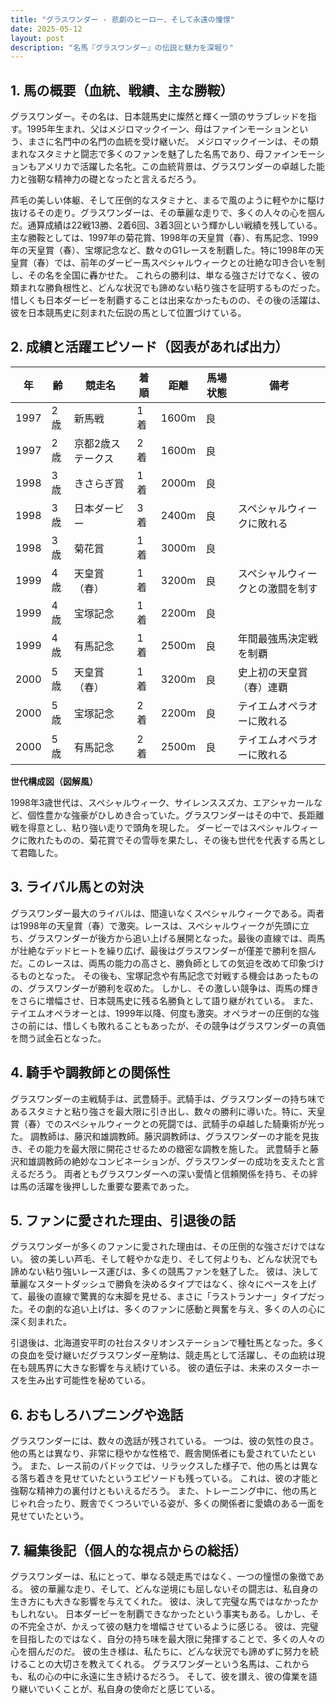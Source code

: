 ```yaml
---
title: "グラスワンダー - 悲劇のヒーロー、そして永遠の憧憬"
date: 2025-05-12
layout: post
description: "名馬『グラスワンダー』の伝説と魅力を深堀り"
---
```


## 1. 馬の概要（血統、戦績、主な勝鞍）

グラスワンダー。その名は、日本競馬史に燦然と輝く一頭のサラブレッドを指す。1995年生まれ、父はメジロマックイーン、母はファインモーションという、まさに名門中の名門の血統を受け継いだ。  メジロマックイーンは、その類まれなスタミナと闘志で多くのファンを魅了した名馬であり、母ファインモーションもアメリカで活躍した名牝。この血統背景は、グラスワンダーの卓越した能力と強靭な精神力の礎となったと言えるだろう。

芦毛の美しい体躯、そして圧倒的なスタミナと、まるで風のように軽やかに駆け抜けるその走り。グラスワンダーは、その華麗な走りで、多くの人々の心を掴んだ。通算成績は22戦13勝、2着6回、3着3回という輝かしい戦績を残している。主な勝鞍としては、1997年の菊花賞、1998年の天皇賞（春）、有馬記念、1999年の天皇賞（春）、宝塚記念など、数々のG1レースを制覇した。特に1998年の天皇賞（春）では、前年のダービー馬スペシャルウィークとの壮絶な叩き合いを制し、その名を全国に轟かせた。  これらの勝利は、単なる強さだけでなく、彼の類まれな勝負根性と、どんな状況でも諦めない粘り強さを証明するものだった。  惜しくも日本ダービーを制覇することは出来なかったものの、その後の活躍は、彼を日本競馬史に刻まれた伝説の馬として位置づけている。


## 2. 成績と活躍エピソード（図表があれば出力）

| 年 | 齢 | 競走名 | 着順 | 距離 | 馬場状態 | 備考 |
|---|---|---|---|---|---|---|
| 1997 | 2歳 | 新馬戦 | 1着 | 1600m | 良 | |
| 1997 | 2歳 | 京都2歳ステークス | 2着 | 1600m | 良 | |
| 1998 | 3歳 | きさらぎ賞 | 1着 | 2000m | 良 | |
| 1998 | 3歳 | 日本ダービー | 3着 | 2400m | 良 |  スペシャルウィークに敗れる |
| 1998 | 3歳 | 菊花賞 | 1着 | 3000m | 良 | |
| 1999 | 4歳 | 天皇賞（春） | 1着 | 3200m | 良 | スペシャルウィークとの激闘を制す |
| 1999 | 4歳 | 宝塚記念 | 1着 | 2200m | 良 | |
| 1999 | 4歳 | 有馬記念 | 1着 | 2500m | 良 |  年間最強馬決定戦を制覇 |
| 2000 | 5歳 | 天皇賞（春） | 1着 | 3200m | 良 | 史上初の天皇賞（春）連覇 |
| 2000 | 5歳 | 宝塚記念 | 2着 | 2200m | 良 |  テイエムオペラオーに敗れる |
| 2000 | 5歳 | 有馬記念 | 2着 | 2500m | 良 |  テイエムオペラオーに敗れる |


**世代構成図（図解風）**

1998年3歳世代は、スペシャルウィーク、サイレンススズカ、エアシャカールなど、個性豊かな強豪がひしめき合っていた。グラスワンダーはその中で、長距離戦を得意とし、粘り強い走りで頭角を現した。  ダービーではスペシャルウィークに敗れたものの、菊花賞でその雪辱を果たし、その後も世代を代表する馬として君臨した。


## 3. ライバル馬との対決

グラスワンダー最大のライバルは、間違いなくスペシャルウィークである。両者は1998年の天皇賞（春）で激突。レースは、スペシャルウィークが先頭に立ち、グラスワンダーが後方から追い上げる展開となった。最後の直線では、両馬が壮絶なデッドヒートを繰り広げ、最後はグラスワンダーが僅差で勝利を掴んだ。このレースは、両馬の能力の高さと、勝負師としての気迫を改めて印象づけるものとなった。  その後も、宝塚記念や有馬記念で対戦する機会はあったものの、グラスワンダーが勝利を収めた。  しかし、その激しい競争は、両馬の輝きをさらに増幅させ、日本競馬史に残る名勝負として語り継がれている。  また、テイエムオペラオーとは、1999年以降、何度も激突。オペラオーの圧倒的な強さの前には、惜しくも敗れることもあったが、その競争はグラスワンダーの真価を問う試金石となった。


## 4. 騎手や調教師との関係性

グラスワンダーの主戦騎手は、武豊騎手。武騎手は、グラスワンダーの持ち味であるスタミナと粘り強さを最大限に引き出し、数々の勝利に導いた。特に、天皇賞（春）でのスペシャルウィークとの死闘では、武騎手の卓越した騎乗術が光った。  調教師は、藤沢和雄調教師。藤沢調教師は、グラスワンダーの才能を見抜き、その能力を最大限に開花させるための緻密な調教を施した。  武豊騎手と藤沢和雄調教師の絶妙なコンビネーションが、グラスワンダーの成功を支えたと言えるだろう。  両者ともグラスワンダーへの深い愛情と信頼関係を持ち、その絆は馬の活躍を後押しした重要な要素であった。


## 5. ファンに愛された理由、引退後の話

グラスワンダーが多くのファンに愛された理由は、その圧倒的な強さだけではない。  彼の美しい芦毛、そして軽やかな走り、そして何よりも、どんな状況でも諦めない粘り強いレース運びは、多くの競馬ファンを魅了した。  彼は、決して華麗なスタートダッシュで勝負を決めるタイプではなく、徐々にペースを上げて、最後の直線で驚異的な末脚を見せる、まさに「ラストランナー」タイプだった。その劇的な追い上げは、多くのファンに感動と興奮を与え、多くの人の心に深く刻まれた。

引退後は、北海道安平町の社台スタリオンステーションで種牡馬となった。多くの良血を受け継いだグラスワンダー産駒は、競走馬として活躍し、その血統は現在も競馬界に大きな影響を与え続けている。  彼の遺伝子は、未来のスターホースを生み出す可能性を秘めている。


## 6. おもしろハプニングや逸話

グラスワンダーには、数々の逸話が残されている。  一つは、彼の気性の良さ。  他の馬とは異なり、非常に穏やかな性格で、厩舎関係者にも愛されていたという。  また、レース前のパドックでは、リラックスした様子で、他の馬とは異なる落ち着きを見せていたというエピソードも残っている。  これは、彼の才能と強靭な精神力の裏付けともいえるだろう。  また、トレーニング中に、他の馬とじゃれ合ったり、厩舎でくつろいでいる姿が、多くの関係者に愛嬌のある一面を見せていたという。


## 7. 編集後記（個人的な視点からの総括）

グラスワンダーは、私にとって、単なる競走馬ではなく、一つの憧憬の象徴である。  彼の華麗な走り、そして、どんな逆境にも屈しないその闘志は、私自身の生き方にも大きな影響を与えてくれた。  彼は、決して完璧な馬ではなかったかもしれない。  日本ダービーを制覇できなかったという事実もある。しかし、その不完全さが、かえって彼の魅力を増幅させているように感じる。  彼は、完璧を目指したのではなく、自分の持ち味を最大限に発揮することで、多くの人々の心を掴んだのだ。  彼の生き様は、私たちに、どんな状況でも諦めずに努力を続けることの大切さを教えてくれる。  グラスワンダーという名馬は、これからも、私の心の中に永遠に生き続けるだろう。  そして、彼を讃え、彼の偉業を語り継いでいくことが、私自身の使命だと感じている。
